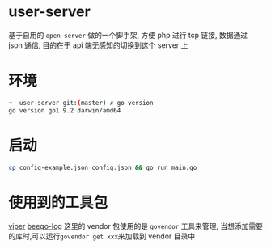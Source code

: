 # user-server

基于自用的 `open-server` 做的一个脚手架, 方便 php 进行 tcp 链接, 数据通过 json 通信, 目的在于 api 端无感知的切换到这个 server 上

# 环境
```bash
➜  user-server git:(master) ✗ go version
go version go1.9.2 darwin/amd64
```

# 启动
```bash
cp config-example.json config.json && go run main.go
```

# 使用到的工具包
[viper](https://github.com/spf13/viper)
[beego-log](https://github.com/astaxie/beego/logs)
这里的 vendor 包使用的是 `govendor` 工具来管理, 当想添加需要的库时,可以运行`govendor get xxx`来加载到 vendor 目录中